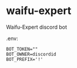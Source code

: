 # waifu-expert
Waifu-Expert discord bot


.env:
```
BOT_TOKEN=""
BOT_OWNER=discordid
BOT_PREFIX='!'
```
